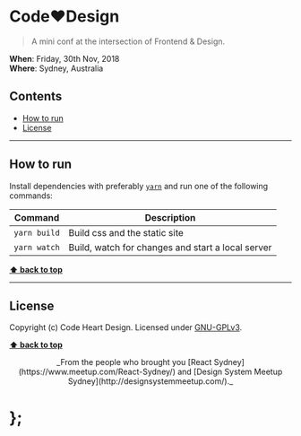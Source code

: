 Code❤️Design
============

> A mini conf at the intersection of Frontend & Design.

**When**: Friday, 30th Nov, 2018<br />
**Where**: Sydney, Australia


## Contents

* [How to run](#how-to-run)
* [License](#license)


----------------------------------------------------------------------------------------------------------------------------------------------------------------


## How to run

Install dependencies with preferably [`yarn`](https://yarnpkg.com/) and run one of the following commands:

| Command      | Description                                       |
|--------------|---------------------------------------------------|
| `yarn build` | Build css and the static site                     |
| `yarn watch` | Build, watch for changes and start a local server |


**[⬆ back to top](#contents)**


----------------------------------------------------------------------------------------------------------------------------------------------------------------


## License

Copyright (c) Code Heart Design. Licensed under [GNU-GPLv3](https://raw.githubusercontent.com/https://github.com/codeheartdesign/codeheartdesign.com/master/LICENSE).


**[⬆ back to top](#contents)**


<div align="center">
_From the people who brought you [React Sydney](https://www.meetup.com/React-Sydney/) and [Design System Meetup Sydney](http://designsystemmeetup.com/)._
</div>

# };
